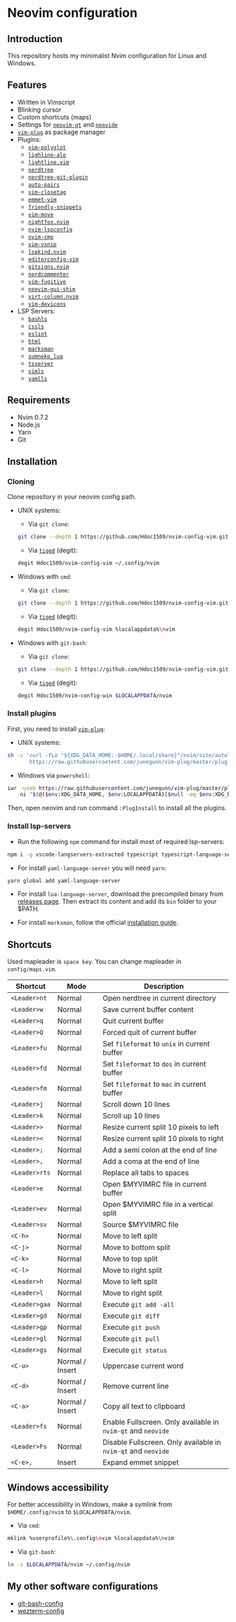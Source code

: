 # Neovim configuration

## Introduction

This repository hosts my minimalist Nvim configuration for Linux and Windows.

## Features

- Written in Vimscript
- Blinking cursor
- Custom shortcuts (maps)
- Settings for [`neovim-qt`](https://github.com/equalsraf/neovim-qt) and [`neovide`](https://github.com/neovide/neovide)
- [`vim-plug`](https://github.com/junegunn/vim-plug) as package manager
- Plugins:
  - [`vim-polyglot`](https://github.com/sheerun/vim-polyglot)
  - [`lighline-ale`](https://github.com/maximbaz/lightline-ale)
  - [`lightline.vim`](https://github.com/itchyny/lightline.vim)
  - [`nerdtree`](https://github.com/scrooloose/nerdtree-project-plugin)
  - [`nerdtree-git-plugin`](https://github.com/Xuyuanp/nerdtree-git-plugin)
  - [`auto-pairs`](https://github.com/jiangmiao/auto-pairs)
  - [`vim-closetag`](https://github.com/alvan/vim-closetag)
  - [`emmet-vim`](https://github.com/mattn/emmet-vim)
  - [`friendly-snippets`](https://github.com/rafamadriz/friendly-snippets)
  - [`vim-move`](https://github.com/matze/vim-move)
  - [`nightfox.nvim`](https://github.com/EdenEast/nightfox.nvim)
  - [`nvim-lspconfig`](https://github.com/neovim/nvim-lspconfig)
  - [`nvim-cmp`](https://github.com/hrsh7th/nvim-cmp/)
  - [`vim-vsnip`](https://github.com/hrsh7th/vim-vsnip)
  - [`lspkind.nvim`](https://github.com/onsails/lspkind.nvim)
  - [`editorconfig-vim`](https://github.com/editorconfig/editorconfig-vim)
  - [`gitsigns.nvim`](https://github.com/lewis6991/gitsigns.nvim)
  - [`nerdcommenter`](https://github.com/scrooloose/nerdcommenter)
  - [`vim-fugitive`](https://github.com/tpope/vim-fugitive)
  - [`neovim-gui-shim`](https://github.com/equalsraf/neovim-gui-shim)
  - [`virt-column.nvim`](https://github.com/lukas-reineke/virt-column.nvim)
  - [`vim-devicons`](https://github.com/ryanoasis/vim-devicons)
- LSP Servers:
  - [`bashls`](https://github.com/neovim/nvim-lspconfig/blob/master/doc/server_configurations.md#bashls)
  - [`cssls`](https://github.com/neovim/nvim-lspconfig/blob/master/doc/server_configurations.md#cssls)
  - [`eslint`](https://github.com/neovim/nvim-lspconfig/blob/master/doc/server_configurations.md#eslint)
  - [`html`](https://github.com/neovim/nvim-lspconfig/blob/master/doc/server_configurations.md#html)
  - [`marksman`](https://github.com/neovim/nvim-lspconfig/blob/master/doc/server_configurations.md#marksman)
  - [`sumneko_lua`](https://github.com/neovim/nvim-lspconfig/blob/master/doc/server_configurations.md#sumneko_lua)
  - [`tsserver`](https://github.com/neovim/nvim-lspconfig/blob/master/doc/server_configurations.md#tsserver)
  - [`vimls`](https://github.com/neovim/nvim-lspconfig/blob/master/doc/server_configurations.md#vimls)
  - [`yamlls`](https://github.com/neovim/nvim-lspconfig/blob/master/doc/server_configurations.md#yamlls)

## Requirements

- Nvim 0.7.2
- Node.js
- Yarn
- Git

## Installation

### Cloning

Clone repository in your neovim config path.

- UNIX systems:

    - Via `git clone`:

    ```sh
    git clone --depth 1 https://github.com/Hdoc1509/nvim-config-vim.git ~/.config/nvim
    ```

    - Via [`tiged`](https://github.com/tiged/tiged) (degit):

    ```sh
    degit Hdoc1509/nvim-config-vim ~/.config/nvim
    ```

- Windows with `cmd`:

    - Via `git clone`:

    ```sh
    git clone --depth 1 https://github.com/Hdoc1509/nvim-config-vim.git %localappdata%\nvim
    ```

    - Via [`tiged`](https://github.com/tiged/tiged) (degit):

    ```sh
    degit Hdoc1509/nvim-config-vim %localappdata%\nvim
    ```

- Windows with `git-bash`:

    - Via `git clone`:

    ```sh
    git clone --depth 1 https://github.com/Hdoc1509/nvim-config-vim.git $LOCALAPPDATA/nvim
    ```

    - Via [`tiged`](https://github.com/tiged/tiged) (degit):

    ```sh
    degit Hdoc1509/nvim-config-win $LOCALAPPDATA/nvim
    ```

### Install plugins

First, you need to install [`vim-plug`](https://github.com/junegunn/vim-plug):

- UNIX systems:

```sh
sh -c 'curl -fLo "${XDG_DATA_HOME:-$HOME/.local/share}"/nvim/site/autoload/plug.vim --create-dirs \
       https://raw.githubusercontent.com/junegunn/vim-plug/master/plug.vim'
```

- Windows via `powershell`:

```sh
iwr -useb https://raw.githubusercontent.com/junegunn/vim-plug/master/plug.vim |`
    ni "$(@($env:XDG_DATA_HOME, $env:LOCALAPPDATA)[$null -eq $env:XDG_DATA_HOME])/nvim-data/site/autoload/plug.vim" -Force
```

Then, open neovim and run command `:PlugInstall` to install all the plugins.

### Install lsp-servers

- Run the following `npm` command for install most of required lsp-servers:

```sh
npm i -g vscode-langservers-extracted typescript typescript-language-server vim-language-server bash-language-server
```

- For install `yaml-language-server` you will need `yarn`:

```sh
yarn global add yaml-language-server
```

- For install `lua-language-server`, download the precompiled binary from [releases page](https://github.com/sumneko/lua-language-server/releases). Then extract its content and add its `bin` folder to your $PATH.

- For install `marksman`, follow the official [installation guide](https://github.com/artempyanykh/marksman#how-to-install).

## Shortcuts

Used mapleader is `space key`. You can change mapleader in `config/maps.vim`.

| Shortcut      | Mode            | Description                                                   |
|---------------|-----------------|---------------------------------------------------------------|
| `<Leader>nt`  | Normal          | Open nerdtree in current directory                            |
| `<Leader>w`   | Normal          | Save current buffer content                                   |
| `<Leader>q`   | Normal          | Quit current buffer                                           |
| `<Leader>Q`   | Normal          | Forced quit of current buffer                                 |
| `<Leader>fu`  | Normal          | Set `fileformat` to `unix` in current buffer                  |
| `<Leader>fd`  | Normal          | Set `fileformat` to `dos` in current buffer                   |
| `<Leader>fm`  | Normal          | Set `fileformat` to `mac` in current buffer                   |
| `<Leader>j`   | Normal          | Scroll down 10 lines                                          |
| `<Leader>k`   | Normal          | Scroll up 10 lines                                            |
| `<Leader>>`   | Normal          | Resize current split 10 pixels to left                        |
| `<Leader><`   | Normal          | Resize current split 10 pixels to right                       |
| `<Leader>;`   | Normal          | Add a semi colon at the end of line                           |
| `<Leader>,`   | Normal          | Add a coma at the end of line                                 |
| `<Leader>rts` | Normal          | Replace all tabs to spaces                                    |
| `<Leader>e`   | Normal          | Open $MYVIMRC file in current buffer                          |
| `<Leader>ev`  | Normal          | Open $MYVIMRC file in a vertical split                        |
| `<Leader>sv`  | Normal          | Source $MYVIMRC file                                          |
| `<C-h>`       | Normal          | Move to left split                                            |
| `<C-j>`       | Normal          | Move to bottom split                                          |
| `<C-k>`       | Normal          | Move to top split                                             |
| `<C-l>`       | Normal          | Move to right split                                           |
| `<Leader>h`   | Normal          | Move to left split                                            |
| `<Leader>l`   | Normal          | Move to right split                                           |
| `<Leader>gaa` | Normal          | Execute `git add -all`                                        |
| `<Leader>gd`  | Normal          | Execute `git diff`                                            |
| `<Leader>gp`  | Normal          | Execute `git push`                                            |
| `<Leader>gl`  | Normal          | Execute `git pull`                                            |
| `<Leader>gs`  | Normal          | Execute `git status`                                          |
| `<C-u>`       | Normal / Insert | Uppercase current word                                        |
| `<C-d>`       | Normal / Insert | Remove current line                                           |
| `<C-a>`       | Normal / Insert | Copy all text to clipboard                                    |
| `<Leader>fs`  | Normal          | Enable Fullscreen. Only available in `nvim-qt` and `neovide`  |
| `<Leader>Fs`  | Normal          | Disable Fullscreen. Only available in `nvim-qt` and `neovide` |
| `<C-e>,`      | Insert          | Expand emmet snippet                                          |

## Windows accessibility

For better accessibility in Windows, make a symlink from `$HOME/.config/nvim` to `$LOCALAPPDATA/nvim`.

- Via `cmd`:

```sh
mklink %userprofile%\.config\nvim %localappdata%\nvim
```

- Via `git-bash`:

```sh
ln -s $LOCALAPPDATA/nvim ~/.config/nvim
```

## My other software configurations

- [git-bash-config](https://github.com/Hdoc1509/git-bash-config)
- [wezterm-config](https://github.com/Hdoc1509/wezterm-config)


